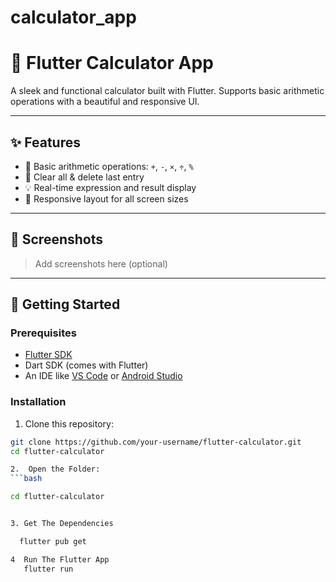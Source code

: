 # calculator_app

# 📱 Flutter Calculator App

A sleek and functional calculator built with Flutter. Supports basic arithmetic operations with a beautiful and responsive UI.

---

## ✨ Features

- 🔢 Basic arithmetic operations: `+`, `-`, `×`, `÷`, `%`
- 🧼 Clear all & delete last entry
- 💡 Real-time expression and result display
- 📱 Responsive layout for all screen sizes

---

## 📸 Screenshots

> Add screenshots here (optional)

---

## 🚀 Getting Started

### Prerequisites

- [Flutter SDK](https://flutter.dev/docs/get-started/install)
- Dart SDK (comes with Flutter)
- An IDE like [VS Code](https://code.visualstudio.com/) or [Android Studio](https://developer.android.com/studio)

### Installation

1. Clone this repository:

```bash
git clone https://github.com/your-username/flutter-calculator.git
cd flutter-calculator

2.  Open the Folder:
```bash

cd flutter-calculator


3. Get The Dependencies

  flutter pub get

4  Run The Flutter App
   flutter run


